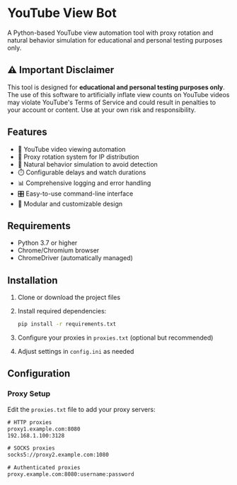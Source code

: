 # YouTube View Bot

A Python-based YouTube view automation tool with proxy rotation and natural behavior simulation for educational and personal testing purposes only.

## ⚠️ Important Disclaimer

This tool is designed for **educational and personal testing purposes only**. The use of this software to artificially inflate view counts on YouTube videos may violate YouTube's Terms of Service and could result in penalties to your account or content. Use at your own risk and responsibility.

## Features

- 🎯 YouTube video viewing automation
- 🔄 Proxy rotation system for IP distribution
- 🤖 Natural behavior simulation to avoid detection
- ⏱️ Configurable delays and watch durations
- 📊 Comprehensive logging and error handling
- 🎛️ Easy-to-use command-line interface
- 🔧 Modular and customizable design

## Requirements

- Python 3.7 or higher
- Chrome/Chromium browser
- ChromeDriver (automatically managed)

## Installation

1. Clone or download the project files
2. Install required dependencies:
   ```bash
   pip install -r requirements.txt
   ```

3. Configure your proxies in `proxies.txt` (optional but recommended)
4. Adjust settings in `config.ini` as needed

## Configuration

### Proxy Setup

Edit the `proxies.txt` file to add your proxy servers:

```txt
# HTTP proxies
proxy1.example.com:8080
192.168.1.100:3128

# SOCKS proxies
socks5://proxy2.example.com:1080

# Authenticated proxies
proxy.example.com:8080:username:password

